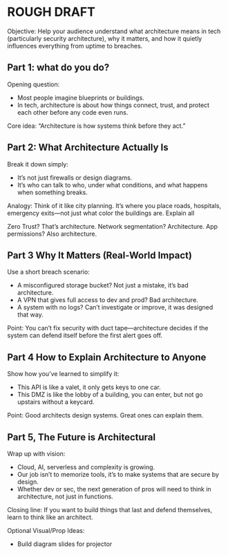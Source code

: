 # ROUGH DRAFT

Objective: Help your audience understand what architecture means in tech (particularly security architecture), why it matters, and how it quietly influences everything from uptime to breaches.

## Part 1: what do you do?

Opening question: 

- Most people imagine blueprints or buildings.
- In tech, architecture is about how things connect, trust, and protect each other before any code even runs.

Core idea: “Architecture is how systems think before they act.”

## Part 2: What Architecture Actually Is

Break it down simply:
- It’s not just firewalls or design diagrams.
- It’s who can talk to who, under what conditions, and what happens when something breaks.

Analogy: Think of it like city planning. It’s where you place roads, hospitals, emergency exits—not just what color the buildings are.
Explain all

Zero Trust? That’s architecture.
Network segmentation? Architecture.
App permissions? Also architecture.

## Part 3 Why It Matters (Real-World Impact)
Use a short breach scenario:

- A misconfigured storage bucket? Not just a mistake, it’s bad architecture.
- A VPN that gives full access to dev and prod? Bad architecture.
- A system with no logs? Can’t investigate or improve, it was designed that way.

Point: You can’t fix security with duct tape—architecture decides if the system can defend itself before the first alert goes off.

## Part 4 How to Explain Architecture to Anyone

Show how you’ve learned to simplify it:
- This API is like a valet, it only gets keys to one car.
- This DMZ is like the lobby of a building, you can enter, but not go upstairs without a keycard.

Point: Good architects design systems. Great ones can explain them.

## Part 5, The Future is Architectural
Wrap up with vision:
- Cloud, AI, serverless and complexity is growing.
- Our job isn’t to memorize tools, it’s to make systems that are secure by design.
- Whether dev or sec, the next generation of pros will need to think in architecture, not just in functions.

Closing line: If you want to build things that last and defend themselves, learn to think like an architect.

Optional Visual/Prop Ideas:
- Build diagram slides for projector







